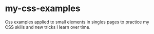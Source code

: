 # my-css-examples
Css examples applied to small elements in singles pages to practice my CSS skills and new tricks I learn over time.
